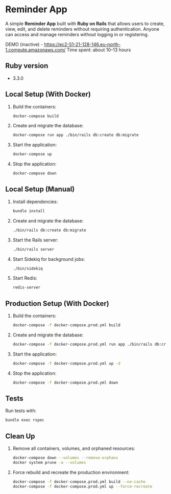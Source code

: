 # Reminder App

A simple **Reminder App** built with **Ruby on Rails** that allows users to create, view, edit, and delete reminders without requiring authentication. Anyone can access and manage reminders without logging in or registering.

DEMO (inactive) - https://ec2-51-21-128-146.eu-north-1.compute.amazonaws.com/
Time spent: about 10–13 hours

## Ruby version
- 3.3.0

## Local Setup (With Docker)
1. Build the containers:
   ```bash
   docker-compose build
   ```
2. Create and migrate the database:
   ```bash
   docker-compose run app ./bin/rails db:create db:migrate
   ```
3. Start the application:
   ```bash
   docker-compose up
   ```
4. Stop the application:
   ```bash
   docker-compose down
   ```

## Local Setup (Manual)
1. Install dependencies:
   ```bash
   bundle install
   ```
2. Create and migrate the database:
   ```bash
   ./bin/rails db:create db:migrate
   ```
3. Start the Rails server:
   ```bash
   ./bin/rails server
   ```
4. Start Sidekiq for background jobs:
   ```bash
   ./bin/sidekiq
   ```
5. Start Redis:
   ```bash
   redis-server
   ```

## Production Setup (With Docker)
1. Build the containers:
   ```bash
   docker-compose -f docker-compose.prod.yml build
   ```
2. Create and migrate the database:
   ```bash
   docker-compose -f docker-compose.prod.yml run app ./bin/rails db:create db:migrate
   ```
3. Start the application:
   ```bash
   docker-compose -f docker-compose.prod.yml up -d
   ```
4. Stop the application:
   ```bash
   docker-compose -f docker-compose.prod.yml down
   ```

## Tests
Run tests with:
```bash
bundle exec rspec
```

## Clean Up
1. Remove all containers, volumes, and orphaned resources:
   ```bash
   docker-compose down --volumes --remove-orphans
   docker system prune -a --volumes
   ```
2. Force rebuild and recreate the production environment:
   ```bash
   docker-compose -f docker-compose.prod.yml build --no-cache
   docker-compose -f docker-compose.prod.yml up --force-recreate
   ```
